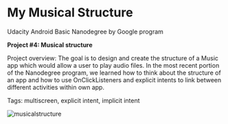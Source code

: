 # My Musical Structure

Udacity Android Basic Nanodegree by Google program

**Project #4: Musical structure**

Project overview: The goal is to design and create the structure of a Music app which would allow a user to play audio files. In the most recent portion of the Nanodegree program, we learned how to think about the structure of an app and how to use OnClickListeners and explicit intents to link between different activities within own app.

Tags: multiscreen, explicit intent, implicit intent

![musicalstructure](https://user-images.githubusercontent.com/23049871/33431684-95f6d41e-d5d5-11e7-8e2f-99fafdc13c78.gif)
